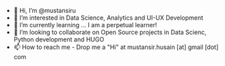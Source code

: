 - 👋 Hi, I’m @mustansiru
- 👀 I’m interested in Data Science, Analytics and UI-UX Development
- 🌱 I’m currently learning ... I am a perpetual learner!
- 💞️ I’m looking to collaborate on Open Source projects in Data Scienc, Python development and HUGO
- 📫 How to reach me - Drop me a "Hi" at mustansir.husain [at] gmail [dot] com

<!---
mustansiru/mustansiru is a ✨ special ✨ repository because its `README.md` (this file) appears on your GitHub profile.
You can click the Preview link to take a look at your changes.
--->
